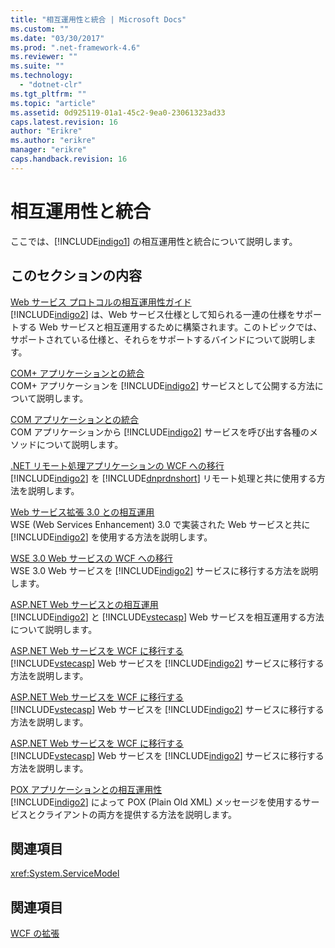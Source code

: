 ```yaml
---
title: "相互運用性と統合 | Microsoft Docs"
ms.custom: ""
ms.date: "03/30/2017"
ms.prod: ".net-framework-4.6"
ms.reviewer: ""
ms.suite: ""
ms.technology: 
  - "dotnet-clr"
ms.tgt_pltfrm: ""
ms.topic: "article"
ms.assetid: 0d925119-01a1-45c2-9ea0-23061323ad33
caps.latest.revision: 16
author: "Erikre"
ms.author: "erikre"
manager: "erikre"
caps.handback.revision: 16
---
```

# 相互運用性と統合
ここでは、[!INCLUDE[indigo1](../../../../includes/indigo1-md.md)] の相互運用性と統合について説明します。  
  
## このセクションの内容  
 [Web サービス プロトコルの相互運用性ガイド](../../../../docs/framework/wcf/feature-details/web-services-protocols-interoperability-guide.md)  
 [!INCLUDE[indigo2](../../../../includes/indigo2-md.md)] は、Web サービス仕様として知られる一連の仕様をサポートする Web サービスと相互運用するために構築されます。このトピックでは、サポートされている仕様と、それらをサポートするバインドについて説明します。  
  
 [COM\+ アプリケーションとの統合](../../../../docs/framework/wcf/feature-details/integrating-with-com-plus-applications.md)  
 COM\+ アプリケーションを [!INCLUDE[indigo2](../../../../includes/indigo2-md.md)] サービスとして公開する方法について説明します。  
  
 [COM アプリケーションとの統合](../../../../docs/framework/wcf/feature-details/integrating-with-com-applications.md)  
 COM アプリケーションから [!INCLUDE[indigo2](../../../../includes/indigo2-md.md)] サービスを呼び出す各種のメソッドについて説明します。  
  
 [.NET リモート処理アプリケーションの WCF への移行](../../../../docs/framework/wcf/feature-details/migrating-net-remoting-applications-to-wcf.md)  
 [!INCLUDE[indigo2](../../../../includes/indigo2-md.md)] を [!INCLUDE[dnprdnshort](../../../../includes/dnprdnshort-md.md)] リモート処理と共に使用する方法を説明します。  
  
 [Web サービス拡張 3.0 との相互運用](../../../../docs/framework/wcf/feature-details/interoperability-with-web-services-enhancements-3-0.md)  
 WSE \(Web Services Enhancement\) 3.0 で実装された Web サービスと共に [!INCLUDE[indigo2](../../../../includes/indigo2-md.md)] を使用する方法を説明します。  
  
 [WSE 3.0 Web サービスの WCF への移行](../../../../docs/framework/wcf/feature-details/migrating-wse-3-0-web-services-to-wcf.md)  
 WSE 3.0 Web サービスを [!INCLUDE[indigo2](../../../../includes/indigo2-md.md)] サービスに移行する方法を説明します。  
  
 [ASP.NET Web サービスとの相互運用](../../../../docs/framework/wcf/feature-details/interop-with-aspnet-web-services.md)  
 [!INCLUDE[indigo2](../../../../includes/indigo2-md.md)] と [!INCLUDE[vstecasp](../../../../includes/vstecasp-md.md)] Web サービスを相互運用する方法について説明します。  
  
 [ASP.NET Web サービスを WCF に移行する](../../../../docs/framework/wcf/feature-details/migrating-aspnet-web-services-to-wcf.md)  
 [!INCLUDE[vstecasp](../../../../includes/vstecasp-md.md)] Web サービスを [!INCLUDE[indigo2](../../../../includes/indigo2-md.md)] サービスに移行する方法を説明します。  
  
 [ASP.NET Web サービスを WCF に移行する](../../../../docs/framework/wcf/feature-details/migrating-aspnet-web-services-to-wcf.md)  
 [!INCLUDE[vstecasp](../../../../includes/vstecasp-md.md)] Web サービスを [!INCLUDE[indigo2](../../../../includes/indigo2-md.md)] サービスに移行する方法を説明します。  
  
 [ASP.NET Web サービスを WCF に移行する](../../../../docs/framework/wcf/feature-details/migrating-aspnet-web-services-to-wcf.md)  
 [!INCLUDE[vstecasp](../../../../includes/vstecasp-md.md)] Web サービスを [!INCLUDE[indigo2](../../../../includes/indigo2-md.md)] サービスに移行する方法を説明します。  
  
 [POX アプリケーションとの相互運用性](../../../../docs/framework/wcf/feature-details/interoperability-with-pox-applications.md)  
 [!INCLUDE[indigo2](../../../../includes/indigo2-md.md)] によって POX \(Plain Old XML\) メッセージを使用するサービスとクライアントの両方を提供する方法を説明します。  
  
## 関連項目  
 <xref:System.ServiceModel>  
  
## 関連項目  
 [WCF の拡張](../../../../docs/framework/wcf/extending/extending-wcf.md)